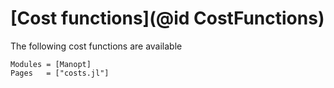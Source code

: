 # [Cost functions](@id CostFunctions)

The following cost functions are available

```@autodocs
Modules = [Manopt]
Pages   = ["costs.jl"]
```

